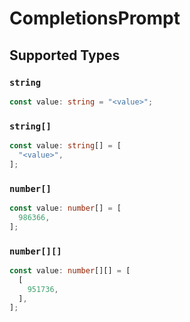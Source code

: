 # CompletionsPrompt


## Supported Types

### `string`

```typescript
const value: string = "<value>";
```

### `string[]`

```typescript
const value: string[] = [
  "<value>",
];
```

### `number[]`

```typescript
const value: number[] = [
  986366,
];
```

### `number[][]`

```typescript
const value: number[][] = [
  [
    951736,
  ],
];
```

